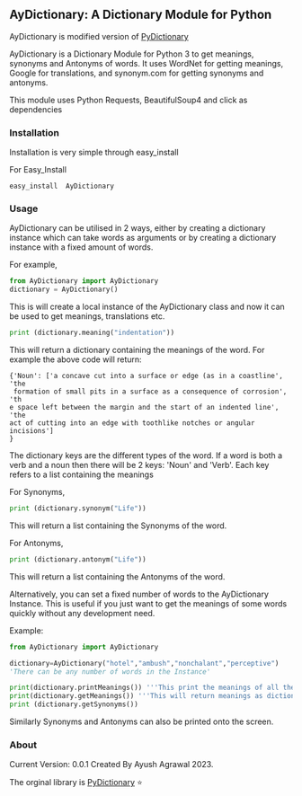 ## AyDictionary: A Dictionary Module for Python

<!-- [![Build Status](http://img.shields.io/travis/geekpradd/AyDictionary/master.svg?style=flat-square)](https://travis-ci.org/geekpradd/AyDictionary)
[![Latest Version](http://img.shields.io/pypi/v/AyDictionary.svg?style=flat-square)](https://pypi.python.org/pypi/AyDictionary/)
[![License](https://img.shields.io/pypi/l/AyDictionary.svg?style=flat-square)](https://pypi.python.org/pypi/AyDictionary/)
[![Downloads](https://img.shields.io/pypi/dm/AyDictionary.svg?style=flat-square)](https://pypi.python.org/pypi/AyDictionary/) -->
AyDictionary is modified version of [PyDictionary](https://github.com/geekpradd/PyDictionary)

AyDictionary is a Dictionary Module for Python 3 to get meanings, synonyms and Antonyms of words. It uses WordNet for getting meanings, Google for translations, and synonym.com for getting synonyms and antonyms. 

This module uses Python Requests, BeautifulSoup4 and click as dependencies

### Installation

Installation is very simple through easy_install
<!-- Installation is very simple through pip (or easy_install) -->
<!-- 
For pip

```
pip install AyDictionary
``` -->

For Easy_Install

```
easy_install  AyDictionary
```

### Usage

AyDictionary can be utilised in 2 ways, either by creating a dictionary instance which can take words as arguments or by creating a dictionary instance with a fixed amount of words.

For example,

```python
from AyDictionary import AyDictionary
dictionary = AyDictionary()
```

This is will create a local instance of the AyDictionary class and now it can be used to get meanings, translations etc.

```python
print (dictionary.meaning("indentation"))
```

This will return a dictionary containing the meanings of the word. 
For example the above code will return:

```
{'Noun': ['a concave cut into a surface or edge (as in a coastline', 'the
 formation of small pits in a surface as a consequence of corrosion', 'th
e space left between the margin and the start of an indented line', 'the 
act of cutting into an edge with toothlike notches or angular incisions']
}                                                                        
```
The dictionary keys are the different types of the word. If a word is both a verb and a noun then there will be 2 keys: 'Noun' and 'Verb'.
Each key refers to a list containing the meanings


For Synonyms,

```python
print (dictionary.synonym("Life"))
```

This will return a list containing the Synonyms of the word.

For Antonyms,

```python
print (dictionary.antonym("Life"))
```
This will return a list containing the Antonyms of the word.

<!-- For Translations,

```python
print (dictionary.translate("Range",'es'))
```

This will return the Translation of the word "Range" in Spanish. For Language codes consult Google Translate. The return value is string in Python 3 and unicode in Python 2 -->

Alternatively, you can set a fixed number of words to the AyDictionary Instance. This is useful if you just want to get the meanings of some words quickly without any development need.

Example:

```python
from AyDictionary import AyDictionary

dictionary=AyDictionary("hotel","ambush","nonchalant","perceptive")
'There can be any number of words in the Instance'

print(dictionary.printMeanings()) '''This print the meanings of all the words'''
print(dictionary.getMeanings()) '''This will return meanings as dictionaries'''
print (dictionary.getSynonyms())
```
<!-- print (dictionary.translateTo("hi")) '''This will translate all words to Hindi''' -->
Similarly Synonyms and Antonyms can also be printed onto the screen.

### About

Current Version: 0.0.1
Created By Ayush Agrawal 2023.

The orginal library is [PyDictionary](https://github.com/geekpradd/PyDictionary) ⭐